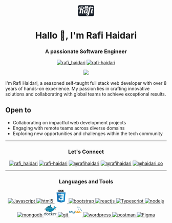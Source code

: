 <div align="center">
    <img src="Logo.png" style="width: 10%" />
</div>
<h1 align="center">Hallo 👋, I'm Rafi Haidari</h1>
<h3 align="center">A passionate Software Engineer</h3>
<p align="center"> 
    <a href="https://twitter.com/rafi_haidari" target="blank"><img src="https://img.shields.io/twitter/follow/rafi_haidari?logo=twitter&style=for-the-badge" alt="rafi_haidari" /></a>
    <a href="https://www.linkedin.com/in/rafi-haidari" target="blank"><img src="https://img.shields.io/twitter/follow/rafi-haidari?logo=linkedin&style=for-the-badge" alt="rafi-haidari" /></a>
</p>
<div align="center">
    
[![](https://visitcount.itsvg.in/api?id=rafihaidari&label=Profile%20Views&color=1&icon=5&pretty=true)](https://visitcount.itsvg.in)
 
</div>

I'm Rafi Haidari, a seasoned self-taught full stack web developer with over 8 years of hands-on experience. My passion lies in crafting innovative solutions and collaborating with global teams to achieve exceptional results.

## Open to
- Collaborating on impactful web development projects  
- Engaging with remote teams across diverse domains  
- Exploring new opportunities and challenges within the tech community

---

<h3 align="center">Let's Connect</h3>
<p align="center">
<a href="https://twitter.com/rafi_haidari" target="blank"><img align="center" src="https://raw.githubusercontent.com/rahuldkjain/github-profile-readme-generator/master/src/images/icons/Social/twitter.svg" alt="rafi_haidari" height="30" width="40" /></a>
<a href="https://linkedin.com/in/rafi-haidari" target="blank"><img align="center" src="https://raw.githubusercontent.com/rahuldkjain/github-profile-readme-generator/master/src/images/icons/Social/linked-in-alt.svg" alt="rafi-haidari" height="30" width="40" /></a>
<a href="https://medium.com/@rafihaidari" target="blank"><img align="center" src="https://cdn.icon-icons.com/icons2/3042/PNG/512/medium_logo_icon_189268.png" alt="@rafihaidari" height="30" width="40" /></a>
<a href="https://github.com/rafihaidari" target="blank"><img align="center" src="https://raw.githubusercontent.com/rahuldkjain/github-profile-readme-generator/master/src/images/icons/Social/github.svg" alt="@rafihaidari" height="30" width="40" /></a>
<a href="https://haidari.co/" target="blank"><img align="center" src="https://uxwing.com/wp-content/themes/uxwing/download/internet-network-technology/globe-network-icon.png" alt="@haidari.co" height="30" width="30" /></a> 
</p>

---

<h3 align="center">Languages and Tools</h3>
<p align="center">
    <a href="https://developer.mozilla.org/en-US/docs/Web/JavaScript" target="_blank" rel="noreferrer"> <img src="https://upload.wikimedia.org/wikipedia/commons/6/6a/JavaScript-logo.png" alt="Javascript" width="32" height="32"/> </a> 
  <a href="https://developer.mozilla.org/en-US/docs/Web/html" target="_blank" rel="noreferrer"> <img src="https://upload.wikimedia.org/wikipedia/commons/thumb/6/61/HTML5_logo_and_wordmark.svg/120px-HTML5_logo_and_wordmark.svg.png" alt="html5" width="40" height="40"/> </a> 
   <a href="https://developer.mozilla.org/en-US/docs/Web/css" target="_blank" rel="noreferrer"> <img src="https://raw.githubusercontent.com/devicons/devicon/master/icons/css3/css3-original-wordmark.svg" alt="css3" width="40" height="40"/> </a> 
  <a href="https://getbootstrap.com" target="_blank" rel="noreferrer"> <img src="https://upload.wikimedia.org/wikipedia/commons/thumb/b/b2/Bootstrap_logo.svg/2560px-Bootstrap_logo.svg.png" alt="bootstrap" width="40"/> </a> 
  <a href="https://react.dev/" target="_blank" rel="noreferrer"> <img src="https://upload.wikimedia.org/wikipedia/commons/thumb/a/a7/React-icon.svg/2300px-React-icon.svg.png" alt="reactjs" width="35"/> </a> 
  <a href="https://www.typescriptlang.org/" target="_blank" rel="noreferrer"> <img src="https://upload.wikimedia.org/wikipedia/commons/thumb/4/4c/Typescript_logo_2020.svg/2048px-Typescript_logo_2020.svg.png" alt="Typescript" width="35"/> </a>
   <a href="https://nodejs.org/" target="_blank" rel="noreferrer"> <img src="https://upload.wikimedia.org/wikipedia/commons/thumb/7/7e/Node.js_logo_2015.svg/591px-Node.js_logo_2015.svg.png" alt="nodejs" width="140"/> </a>
  <a href="https://www.mongodb.com/" target="_blank" rel="noreferrer"> <img src="https://upload.wikimedia.org/wikipedia/commons/thumb/9/93/MongoDB_Logo.svg/2560px-MongoDB_Logo.svg.png" alt="mongodb" width="140"/> </a>
  <a href="https://www.docker.com/" target="_blank" rel="noreferrer"> <img src="https://raw.githubusercontent.com/devicons/devicon/master/icons/docker/docker-original-wordmark.svg" alt="docker" width="40" height="40"/> </a> 
  <a href="https://git-scm.com/" target="_blank" rel="noreferrer"> <img src="https://www.vectorlogo.zone/logos/git-scm/git-scm-icon.svg" alt="git" width="40" height="40"/> </a>
  <a href="https://www.mysql.com/" target="_blank" rel="noreferrer"> <img src="https://raw.githubusercontent.com/devicons/devicon/master/icons/mysql/mysql-original-wordmark.svg" alt="mysql" width="40" height="40"/> </a>
  <a href="https://wordpress.org/" target="_blank" rel="noreferrer"> <img src="https://upload.wikimedia.org/wikipedia/commons/thumb/9/98/WordPress_blue_logo.svg/1024px-WordPress_blue_logo.svg.png" alt="wordpress" width="40" height="40"/> </a>
  <a href="https://postman.com" target="_blank" rel="noreferrer"> <img src="https://www.vectorlogo.zone/logos/getpostman/getpostman-icon.svg" alt="postman" width="40" height="40"/> </a>
  <a href="https://www.figma.com/" target="_blank" rel="noreferrer"> <img src="https://upload.wikimedia.org/wikipedia/commons/thumb/3/33/Figma-logo.svg/1667px-Figma-logo.svg.png" alt="Figma" height="40"/> </a>

</p>
